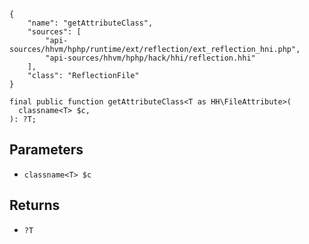 ``` yamlmeta
{
    "name": "getAttributeClass",
    "sources": [
        "api-sources/hhvm/hphp/runtime/ext/reflection/ext_reflection_hni.php",
        "api-sources/hhvm/hphp/hack/hhi/reflection.hhi"
    ],
    "class": "ReflectionFile"
}
```




``` Hack
final public function getAttributeClass<T as HH\FileAttribute>(
  classname<T> $c,
): ?T;
```




## Parameters




+ ` classname<T> $c `




## Returns




* ` ?T `
<!-- HHAPIDOC -->
